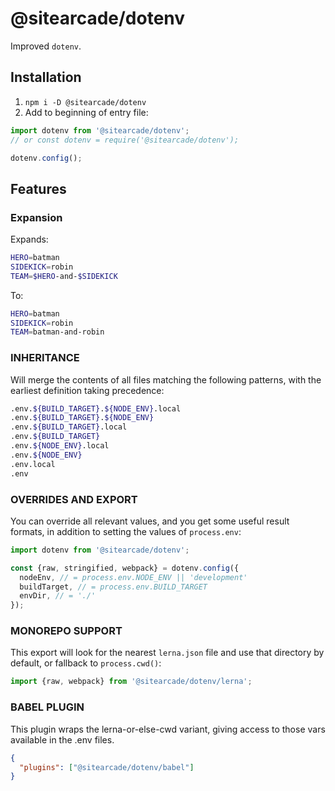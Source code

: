 # @sitearcade/dotenv

Improved `dotenv`.

## Installation

1. `npm i -D @sitearcade/dotenv`
2. Add to beginning of entry file:

```js
import dotenv from '@sitearcade/dotenv';
// or const dotenv = require('@sitearcade/dotenv');

dotenv.config();
```

## Features

### Expansion

Expands:

```bash
HERO=batman
SIDEKICK=robin
TEAM=$HERO-and-$SIDEKICK
```

To:

```bash
HERO=batman
SIDEKICK=robin
TEAM=batman-and-robin
```

### INHERITANCE

Will merge the contents of all files matching the following patterns, with the earliest definition taking precedence:

```bash
.env.${BUILD_TARGET}.${NODE_ENV}.local
.env.${BUILD_TARGET}.${NODE_ENV}
.env.${BUILD_TARGET}.local
.env.${BUILD_TARGET}
.env.${NODE_ENV}.local
.env.${NODE_ENV}
.env.local
.env
```

### OVERRIDES AND EXPORT

You can override all relevant values, and you get some useful result formats, in addition to setting the values of `process.env`:

```js
import dotenv from '@sitearcade/dotenv';

const {raw, stringified, webpack} = dotenv.config({
  nodeEnv, // = process.env.NODE_ENV || 'development'
  buildTarget, // = process.env.BUILD_TARGET
  envDir, // = './'
});
```

### MONOREPO SUPPORT

This export will look for the nearest `lerna.json` file and use that directory by default, or fallback to `process.cwd()`:

```js
import {raw, webpack} from '@sitearcade/dotenv/lerna';
```

### BABEL PLUGIN

This plugin wraps the lerna-or-else-cwd variant, giving access to those vars available in the .env files.

```json
{
  "plugins": ["@sitearcade/dotenv/babel"]
}
```
